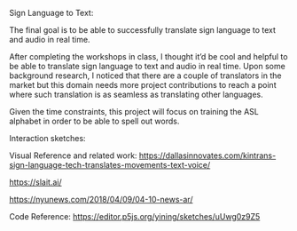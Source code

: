 Sign Language to Text:

The final goal is to be able to successfully translate sign language to text and audio in real time.

After completing the workshops in class, I thought it’d be cool and helpful to be able to translate sign language to text and audio in real time. Upon some background research, I noticed that there are a couple of translators in the market but this domain needs more project contributions to reach a point where such translation is as seamless as translating other languages.

Given the time constraints, this project will focus on training the ASL alphabet in order to be able to spell out words.

Interaction sketches:

Visual Reference and related work:
https://dallasinnovates.com/kintrans-sign-language-tech-translates-movements-text-voice/

https://slait.ai/

https://nyunews.com/2018/04/09/04-10-news-ar/

Code Reference:
https://editor.p5js.org/yining/sketches/uUwg0z9Z5
